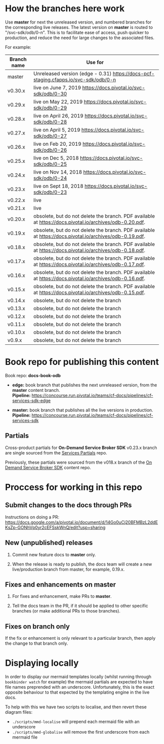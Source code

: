 
# How the branches here work

Use **master** for next the unreleased version, and numbered branches for the corresponding live releases.
The latest version on **master** is routed to "/svc-sdk/odb/0-n". This is to facilitate ease of access, push quicker to production, and reduce the need for large changes to the associated files.

For example:

| Branch name     | Use for|
|-----------------| ------|
| master          | Unreleased version (edge - 0.31) https://docs-pcf-staging.cfapps.io/svc-sdk/odb/0-n|
| v0.30.x         | live on June 7, 2019 https://docs.pivotal.io/svc-sdk/odb/0-30|
| v0.29.x         | live on May 22, 2019 https://docs.pivotal.io/svc-sdk/odb/0-29|
| v0.28.x         | live on April 26, 2019 https://docs.pivotal.io/svc-sdk/odb/0-28|
| v0.27.x         | live on April 5, 2019 https://docs.pivotal.io/svc-sdk/odb/0-27|
| v0.26.x         | live on Feb 20, 2019 https://docs.pivotal.io/svc-sdk/odb/0-26|
| v0.25.x         | live on Dec 5, 2018 https://docs.pivotal.io/svc-sdk/odb/0-25|
| v0.24.x         | live on Nov 14, 2018 https://docs.pivotal.io/svc-sdk/odb/0-24|
| v0.23.x         | live on Sept 18, 2018 https://docs.pivotal.io/svc-sdk/odb/0-23|
| v0.22.x         | live |
| v0.21.x         | live |
| v0.20.x         | obsolete, but do not delete the branch. PDF available at https://docs.pivotal.io/archives/odb-0.20.pdf. |
| v0.19.x         | obsolete, but do not delete the branch. PDF available at https://docs.pivotal.io/archives/odb-0.19.pdf. |
| v0.18.x         | obsolete, but do not delete the branch. PDF available at https://docs.pivotal.io/archives/odb-0.18.pdf. |
| v0.17.x         | obsolete, but do not delete the branch. PDF available at https://docs.pivotal.io/archives/odb-0.17.pdf. |
| v0.16.x         | obsolete, but do not delete the branch. PDF available at https://docs.pivotal.io/archives/odb-0.16.pdf. |
| v0.15.x         | obsolete, but do not delete the branch. PDF available at https://docs.pivotal.io/archives/odb-0.15.pdf. |
| v0.14.x         | obsolete, but do not delete the branch |
| v0.13.x         | obsolete, but do not delete the branch |
| v0.12.x         | obsolete, but do not delete the branch |
| v0.11.x         | obsolete, but do not delete the branch |
| v0.10.x         | obsolete, but do not delete the branch |
| v0.9.x          | obsolete, but do not delete the branch |

# Book repo for publishing this content

Book repo: **docs-book-odb**

* **edge:** book branch that publishes the next unreleased version, from the **master** content branch. <br>**Pipeline:** https://concourse.run.pivotal.io/teams/cf-docs/pipelines/cf-services-sdk-edge

* **master:** book branch that publishes all the live versions in production. <br>**Pipeline:** https://concourse.run.pivotal.io/teams/cf-docs/pipelines/cf-services-sdk

## Partials

Cross-product partials for **On-Demand Service Broker SDK** v0.23.x branch are single sourced from the [Services Partials](https://github.com/pivotal-cf/docs-services-partials) repo.

Previously, these partials were sourced from the v018.x branch of the [On Demand Service Broker SDK](https://github.com/pivotal-cf/docs-on-demand-service-broker/tree/v0.18.x) content repo.

# Proccess for working in this repo

## Submit changes to the docs through PRs

Instructions on doing a PR: https://docs.google.com/a/pivotal.io/document/d/14Go0uCj20BFMBzL2ddEKsZp-GONhVp0yr2cEFSskWnQ/edit?usp=sharing

## New (unpublished) releases

1. Commit new feature docs to **master** only.

2. When the release is ready to publish, the docs team will create a new live/production branch from master, for example, 0.19.x.

## Fixes and enhancements on master

1. For fixes and enhancement, make PRs to **master**.

2. Tell the docs team in the PR, if it should be applied to other specific branches (or make additional PRs to those branches).

## Fixes on branch only

If the fix or enhancement is only relevant to a particular branch, then apply the change to that branch only.

# Displaying locally

In order to display our mermaid templates locally (whilst running through `bookbinder watch` for example) the mermaid partials are expected to have file names preprended with an underscore. Unfortunately, this is the exact opposite behaviour to that expected by the templating engine in the live docs.

To help with this we have two scripts to localise, and then revert these diagram files:
* `./scripts/mmd-localise` will prepend each mermaid file with an underscore
* `./scripts/mmd-globalise` will remove the first underscore from each mermaid file
